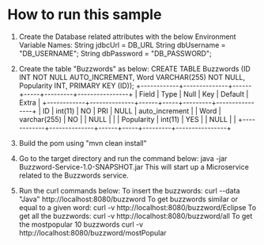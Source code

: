 How to run this sample
=========================

1. Create the Database related attributes with the below Environment Variable Names:
        String jdbcUrl      = DB_URL
        String dbUsername   = "DB_USERNAME";
        String dbPassword   = "DB_PASSWORD";

2.  Create the table "Buzzwords" as below:
    CREATE TABLE Buzzwords (ID INT NOT NULL AUTO_INCREMENT, Word VARCHAR(255) NOT NULL, Popularity	INT, PRIMARY KEY (ID));
    +------------+--------------+------+-----+---------+----------------+
    | Field      | Type         | Null | Key | Default | Extra          |
    +------------+--------------+------+-----+---------+----------------+
    | ID         | int(11)      | NO   | PRI | NULL    | auto_increment |
    | Word       | varchar(255) | NO   |     | NULL    |                |
    | Popularity | int(11)      | YES  |     | NULL    |                |
    +------------+--------------+------+-----+---------+----------------+

3. Build the pom using "mvn clean install"

4. Go to the target directory and run the command below:
        java -jar Buzzword-Service-1.0-SNAPSHOT.jar
    This will start up a Microservice related to the Buzzwords service.

5. Run the curl commands below:
    To insert the buzzwords:                            curl --data "Java" http://localhost:8080/buzzword
    To get buzzwords similar or equal to a given word:  curl -v http://localhost:8080/buzzword/Eclipse
    To get all the buzzwords:                           curl -v http://localhost:8080/buzzword/all
    To get the  mostpopular 10 buzzwords                curl -v http://localhost:8080/buzzword/mostPopular



